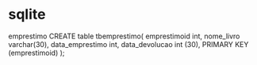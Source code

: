 # sqlite
emprestimo
 CREATE table tbemprestimo(
   emprestimoid int,
   nome_livro varchar(30),
   data_emprestimo int,
   data_devolucao int (30),
   PRIMARY KEY (emprestimoid)
   );
   
